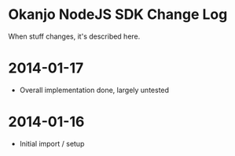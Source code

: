 
# Okanjo NodeJS SDK Change Log

When stuff changes, it's described here.

# 2014-01-17
 * Overall implementation done, largely untested
 
# 2014-01-16
 * Initial import / setup